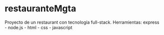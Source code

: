 # restauranteMgta
Proyecto de un restaurant con tecnología full-stack.
Herramientas: express - node.js - html - css - javascript 
